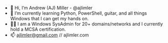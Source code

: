 - 👋 Hi, I’m Andrew (AJ) Miller - @ajlimler
- 🌱 I’m currently learning Python, PowerShell, guitar, and all things Windows that I can get my hands on.
- 🧑‍💻 I am a Windows SysAdmin for 20+ domains/networks and I currently hold a MCSA certification.
- 📫 ajlimler@gmail.com // ajlimler.com

<!---
ajlimler/ajlimler is a ✨ special ✨ repository because its `README.md` (this file) appears on your GitHub profile.
You can click the Preview link to take a look at your changes.
--->
